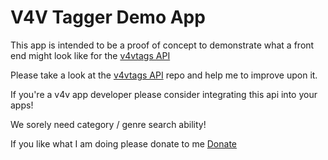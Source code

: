 # V4V Tagger Demo App

This app is intended to be a proof of concept to demonstrate what a front end might look like for the [v4vtags API](https://github.com/v4vmusic/v4vtags)

Please take a look at the [v4vtags API](https://github.com/v4vmusic/v4vtags) repo and help me to improve upon it.

If you're a v4v app developer please consider integrating this api into your apps!

We sorely need category / genre search ability!

If you like what I am doing please donate to me [Donate](https://sirlibre.com/donate)